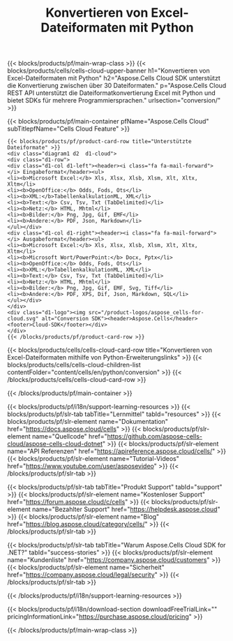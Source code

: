 ﻿---
title:  Konvertieren von Excel-Dateiformaten mit Python
description:  Aspose.Cells Cloud REST API unterstützt die Dateiformatkonvertierung Excel mit Python und bietet SDKs für mehrere Programmiersprachen.
---
{{< blocks/products/pf/main-wrap-class >}}
{{< blocks/products/cells/cells-cloud-upper-banner h1="Konvertieren von Excel-Dateiformaten mit Python" h2="Aspose.Cells Cloud SDK unterstützt die Konvertierung zwischen über 30 Dateiformaten." p="Aspose.Cells Cloud REST API unterstützt die Dateiformatkonvertierung Excel mit Python und bietet SDKs für mehrere Programmiersprachen." urlsection="conversion/" >}}

{{< blocks/products/pf/main-container pfName="Aspose.Cells Cloud" subTitlepfName="Cells Cloud Feature" >}}

	{{< blocks/products/pf/product-card-row title="Unterstützte Dateiformate" >}}
	<div class="diagram1 d2  d1-cloud">
	<div class="d1-row">
	<div class="d1-col d1-left"><header><i class="fa fa-mail-forward"> </i> Eingabeformat</header><ul>
	<li><b>Microsoft Excel:</b> Xls, Xlsx, Xlsb, Xlsm, Xlt, Xltx, Xltm</li>
	<li><b>OpenOffice:</b> Odds, Fods, Ots</li>
	<li><b>XML:</b>TabellenkalkulationML, XML</li>
	<li><b>Text:</b> Csv, Tsv, Txt (TabDelimited)</li>
	<li><b>Netz:</b> HTML, Mhtml</li>
	<li><b>Bilder:</b> Png, Jpg, Gif, EMF</li>
	<li><b>Andere:</b> PDF, Json, Markdown</li>
	</ul></div>
	<div class="d1-col d1-right"><header><i class="fa fa-mail-forward"> </i> Ausgabeformat</header><ul>
	<li><b>Microsoft Excel:</b> Xls, Xlsx, Xlsb, Xlsm, Xlt, Xltx, Xltm</li>
	<li><b>Microsoft Wort/PowerPoint:</b> Docx, Pptx</li>
	<li><b>OpenOffice:</b> Odds, Fods, Ots</li>
	<li><b>XML:</b>TabellenkalkulationML, XML</li>
	<li><b>Text:</b> Csv, Tsv, Txt (TabDelimited)</li>
	<li><b>Netz:</b> HTML, Mhtml</li>
	<li><b>Bilder:</b> Png, Jpg, Gif, EMF, Svg, Tiff</li>
	<li><b>Andere:</b> PDF, XPS, Dif, Json, Markdown, SQL</li>
	</ul></div>
	</div>
	<div class="d1-logo"><img src="/product-logos/aspose_cells-for-cloud.svg" alt="Conversion SDK"><header>Aspose.Cells</header><footer>Cloud-SDK</footer></div>
	</div>
	{{< /blocks/products/pf/product-card-row >}}
{{< blocks/products/cells/cells-cloud-card-row title="Konvertieren von Excel-Dateiformaten mithilfe von Python-Erweiterungslinks" >}}
{{< blocks/products/cells/cells-cloud-children-list contentFolder="content/cells/en/python/conversion" >}} 
{{< /blocks/products/cells/cells-cloud-card-row >}}


{{< /blocks/products/pf/main-container >}}

{{< blocks/products/pf/i18n/support-learning-resources >}}
{{< blocks/products/pf/slr-tab tabTitle="Lernmittel" tabId="resources" >}}
{{< blocks/products/pf/slr-element name="Dokumentation" href="https://docs.aspose.cloud/cells" >}}
{{< blocks/products/pf/slr-element name="Quellcode" href="https://github.com/aspose-cells-cloud/aspose-cells-cloud-dotnet" >}}
{{< blocks/products/pf/slr-element name="API Referenzen" href="https://apireference.aspose.cloud/cells/" >}}
{{< blocks/products/pf/slr-element name="Tutorial-Videos" href="https://www.youtube.com/user/asposevideo" >}}
{{< /blocks/products/pf/slr-tab >}}

{{< blocks/products/pf/slr-tab tabTitle="Produkt Support" tabId="support" >}}
{{< blocks/products/pf/slr-element name="Kostenloser Support" href="https://forum.aspose.cloud/c/cells" >}}
{{< blocks/products/pf/slr-element name="Bezahlter Support" href="https://helpdesk.aspose.cloud" >}}
{{< blocks/products/pf/slr-element name="Blog" href="https://blog.aspose.cloud/category/cells/" >}}
{{< /blocks/products/pf/slr-tab >}}

{{< blocks/products/pf/slr-tab tabTitle="Warum Aspose.Cells Cloud SDK for .NET?" tabId="success-stories" >}}
{{< blocks/products/pf/slr-element name="Kundenliste" href="https://company.aspose.cloud/customers" >}}
{{< blocks/products/pf/slr-element name="Sicherheit" href="https://company.aspose.cloud/legal/security" >}}
{{< /blocks/products/pf/slr-tab >}}

{{< /blocks/products/pf/i18n/support-learning-resources >}}

{{< blocks/products/pf/i18n/download-section downloadFreeTrialLink="" pricingInformationLink="https://purchase.aspose.cloud/pricing" >}}

{{< /blocks/products/pf/main-wrap-class >}}
